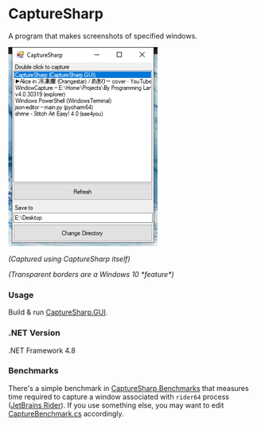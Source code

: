 ﻿# CaptureSharp

A program that makes screenshots of specified windows.

![](images/CaptureSharp.GUI%2020224307_034308.png)

*(Captured using CaptureSharp itself)*

*(Transparent borders are a Windows 10 \*feature\*)*

### Usage

Build & run [CaptureSharp.GUI](CaptureSharp.GUI).

### .NET Version

.NET Framework 4.8

### Benchmarks

There's a simple benchmark in 
[CaptureSharp.Benchmarks](CaptureSharp.Benchmarks)
that measures time required to capture a window 
associated with `rider64` process
([JetBrains Rider](https://www.jetbrains.com/rider/)). If you
use something else, you may want to edit 
[CaptureBenchmark.cs](CaptureSharp.Benchmarks/CaptureBenchmark.cs)
accordingly.
